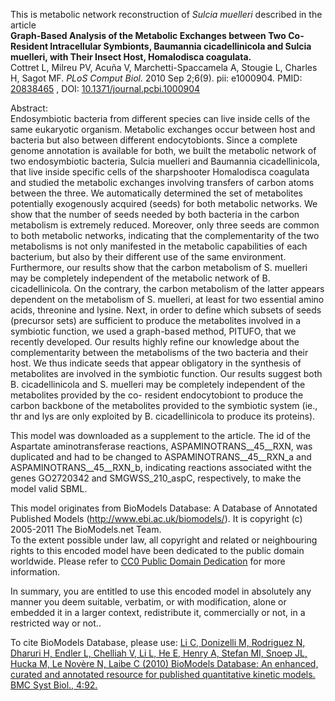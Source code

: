 

This is metabolic network reconstruction of _Sulcia muelleri_ described in the
article  
**Graph-Based Analysis of the Metabolic Exchanges between Two Co-Resident Intracellular Symbionts, Baumannia cicadellinicola and Sulcia muelleri, with Their Insect Host, Homalodisca coagulata.**   
Cottret L, Milreu PV, Acuña V, Marchetti-Spaccamela A, Stougie L, Charles H,
Sagot MF. _PLoS Comput Biol._ 2010 Sep 2;6(9). pii: e1000904. PMID:
[20838465](http://www.ncbi.nlm.nih.gov/pubmed/20838465) , DOI:
[10.1371/journal.pcbi.1000904](http://dx.doi.org/10.1371/journal.pcbi.1000904)

Abstract:  
Endosymbiotic bacteria from different species can live inside cells of the
same eukaryotic organism. Metabolic exchanges occur between host and bacteria
but also between different endocytobionts. Since a complete genome annotation
is available for both, we built the metabolic network of two endosymbiotic
bacteria, Sulcia muelleri and Baumannia cicadellinicola, that live inside
specific cells of the sharpshooter Homalodisca coagulata and studied the
metabolic exchanges involving transfers of carbon atoms between the three. We
automatically determined the set of metabolites potentially exogenously
acquired (seeds) for both metabolic networks. We show that the number of seeds
needed by both bacteria in the carbon metabolism is extremely reduced.
Moreover, only three seeds are common to both metabolic networks, indicating
that the complementarity of the two metabolisms is not only manifested in the
metabolic capabilities of each bacterium, but also by their different use of
the same environment. Furthermore, our results show that the carbon metabolism
of S. muelleri may be completely independent of the metabolic network of B.
cicadellinicola. On the contrary, the carbon metabolism of the latter appears
dependent on the metabolism of S. muelleri, at least for two essential amino
acids, threonine and lysine. Next, in order to define which subsets of seeds
(precursor sets) are sufficient to produce the metabolites involved in a
symbiotic function, we used a graph-based method, PITUFO, that we recently
developed. Our results highly refine our knowledge about the complementarity
between the metabolisms of the two bacteria and their host. We thus indicate
seeds that appear obligatory in the synthesis of metabolites are involved in
the symbiotic function. Our results suggest both B. cicadellinicola and S.
muelleri may be completely independent of the metabolites provided by the co-
resident endocytobiont to produce the carbon backbone of the metabolites
provided to the symbiotic system (ie., thr and lys are only exploited by B.
cicadellinicola to produce its proteins).

This model was downloaded as a supplement to the article. The id of the
Aspartate aminotransferase reactions, ASPAMINOTRANS__45__RXN, was duplicated
and had to be changed to ASPAMINOTRANS__45__RXN_a and
ASPAMINOTRANS__45__RXN_b, indicating reactions associated witht the genes
GO2720342 and SMGWSS_210_aspC, respectively, to make the model valid SBML.

This model originates from BioModels Database: A Database of Annotated
Published Models (http://www.ebi.ac.uk/biomodels/). It is copyright (c)
2005-2011 The BioModels.net Team.  
To the extent possible under law, all copyright and related or neighbouring
rights to this encoded model have been dedicated to the public domain
worldwide. Please refer to [CC0 Public Domain
Dedication](http://creativecommons.org/publicdomain/zero/1.0/) for more
information.

In summary, you are entitled to use this encoded model in absolutely any
manner you deem suitable, verbatim, or with modification, alone or embedded it
in a larger context, redistribute it, commercially or not, in a restricted way
or not..  
  
To cite BioModels Database, please use: [Li C, Donizelli M, Rodriguez N,
Dharuri H, Endler L, Chelliah V, Li L, He E, Henry A, Stefan MI, Snoep JL,
Hucka M, Le Novère N, Laibe C (2010) BioModels Database: An enhanced, curated
and annotated resource for published quantitative kinetic models. BMC Syst
Biol., 4:92.](http://www.ncbi.nlm.nih.gov/pubmed/20587024)

